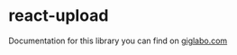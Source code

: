 # react-upload

Documentation for this library you can find on [giglabo.com](https://giglabo.com/el/products/file-uploader/file-uploader-docs-hmobhkpylx982fp9rem4ag90)
